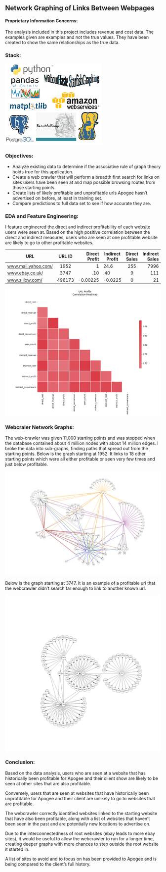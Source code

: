 
## Network Graphing of Links Between Webpages

#### Proprietary Information Concerns:

The analysis included in this project includes revenue and cost data. The examples given are examples and not the true values. They have been created to show the same relationships as the true data.

### Stack:

<img src='images/networkGraphingStack.png'>

### Objectives:

+ Analyze existing data to determine if the associative rule of graph theory holds true for this application.
+ Create a web crawler that will perform a breadth first search for links on sites users have been seen at and map possible browsing routes from those starting points.
+ Create lists of likely profitable and unprofitable urls Apogee hasn’t advertised on before, at least in training set.
+ Compare predictions to full data set to see if how accurate they are.

### EDA and Feature Engineering:

I feature engineered the direct and indirect profitability of each website users were seen at. Based on the high positive correlation between the direct and indirect measures, users who are seen at one profitable website are likely to go to other profitable websites.

| URL                   |  URL ID  |  Direct Profit  |  Indirect Profit  |  Direct Sales  |  Indirect Sales  | Times Seen  |
| --------------------- |:--------:| ---------------:| ----------------- |:--------------:| ----------------:| -----------:|
| www.mail.yahoo.com/   |  1952    |  1              |  24.6             |    255         |  7996            |  125635     |
| www.ebay.co.uk/       |  3747    |  .10            |  .40              |  9             |  111             |  6419       |
| www.zillow.com/       | 496173   | -0.00225        |  -0.0225          |  0             |  21              |  1730       |

<img src='images/url_profile_summary_corr_heatmap.png'>

### Webcraler Network Graphs:

The web-crawler was given 11,000 starting points and was stopped when the database contained about 4 million nodes with about
14 million edges. I broke the data into sub-graphs, finding paths that spread out from the starting points. Below is the graph starting at 1952. It links to 18 other starting points which were all either profitable or seen very few times and just below profitable.


<img src='images/starting_point_1952.png'>

Below is the graph starting at 3747. It is an example of a profitable url that the webcrawler didn’t search far enough to link to
another known url.

<img src='images/starting_point_3747.png'>

### Conclusion:

Based on the data analysis, users who are seen at a website that has historically been profitable for Apogee and their client show are likely to be seen at other sites that are also profitable. 

Conversely, users that are seen at websites that have historically been unprofitable for Apogee and their client are unlikely to go to websites that are profitable.

The webcrawler correctly identified websites linked to the starting website that have also been profitable, along with a list
of websites that haven’t been seen in the past and are potentially new locations to advertise on.

Due to the interconnectedness of root websites (ebay leads to more ebay sites), it would be useful to allow the webcrawler to run for a longer time, creating deeper graphs with more chances to step outside the root website it started in.

A list of sites to avoid and to focus on has been provided to Apogee and is being compared to the client’s full history.
